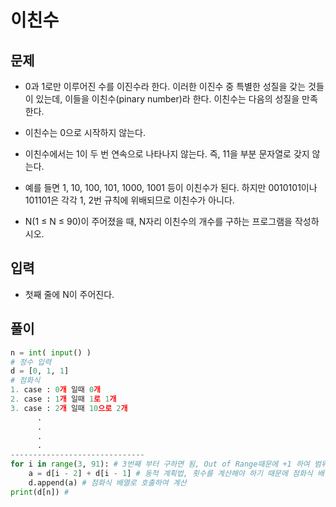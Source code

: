 # 이친수 

## 문제
- 0과 1로만 이루어진 수를 이진수라 한다. 이러한 이진수 중 특별한 성질을 갖는 것들이 있는데, 이들을 이친수(pinary number)라 한다. 이친수는 다음의 성질을 만족한다.

- 이친수는 0으로 시작하지 않는다.
- 이친수에서는 1이 두 번 연속으로 나타나지 않는다. 즉, 11을 부분 문자열로 갖지 않는다.
- 예를 들면 1, 10, 100, 101, 1000, 1001 등이 이친수가 된다. 하지만 0010101이나 101101은 각각 1, 2번 규칙에 위배되므로 이친수가 아니다.

- N(1 ≤ N ≤ 90)이 주어졌을 때, N자리 이친수의 개수를 구하는 프로그램을 작성하시오.

## 입력
- 첫째 줄에 N이 주어진다.

## 풀이

``` Python
n = int( input() )
# 정수 입력
d = [0, 1, 1]
# 점화식
1. case : 0개 일때 0개
2. case : 1개 일때 1로 1개
3. case : 2개 일때 10으로 2개
      .
      .
      .
      .
------------------------------                         
for i in range(3, 91): # 3번째 부터 구하면 됨, Out of Range때문에 +1 하여 범위 설정
    a = d[i - 2] + d[i - 1] # 동적 계획법, 횟수를 계산해야 하기 때문에 점화식 배열에 합산하지 않음
    d.append(a) # 점화식 배열로 호출하여 계산
print(d[n]) # 
```
